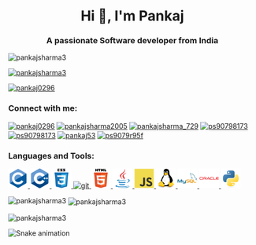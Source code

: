 <h1 align="center">Hi 👋, I'm Pankaj</h1>
<h3 align="center">A passionate Software developer from India</h3>

<p align="left"> <img src="https://komarev.com/ghpvc/?username=pankajsharma3&label=Profile%20views&color=0e75b6&style=flat" alt="pankajsharma3" /> </p>

<p align="left"> <a href="https://github.com/ryo-ma/github-profile-trophy"><img src="https://github-profile-trophy.vercel.app/?username=pankajsharma3" alt="pankajsharma3" /></a> </p>

<p align="left"> <a href="https://twitter.com/pankaj0296" target="blank"><img src="https://img.shields.io/twitter/follow/pankaj0296?logo=twitter&style=for-the-badge" alt="pankaj0296" /></a> </p>

<h3 align="left">Connect with me:</h3>
<p align="left">
<a href="https://twitter.com/pankaj0296" target="blank"><img align="center" src="https://raw.githubusercontent.com/rahuldkjain/github-profile-readme-generator/master/src/images/icons/Social/twitter.svg" alt="pankaj0296" height="30" width="40" /></a>
<a href="https://linkedin.com/in/pankajsharma2005" target="blank"><img align="center" src="https://raw.githubusercontent.com/rahuldkjain/github-profile-readme-generator/master/src/images/icons/Social/linked-in-alt.svg" alt="pankajsharma2005" height="30" width="40" /></a>
<a href="https://instagram.com/pankajsharma_729" target="blank"><img align="center" src="https://raw.githubusercontent.com/rahuldkjain/github-profile-readme-generator/master/src/images/icons/Social/instagram.svg" alt="pankajsharma_729" height="30" width="40" /></a>
<a href="https://www.codechef.com/users/ps90798173" target="blank"><img align="center" src="https://cdn.jsdelivr.net/npm/simple-icons@3.1.0/icons/codechef.svg" alt="ps90798173" height="30" width="40" /></a>
<a href="https://www.hackerrank.com/ps90798173" target="blank"><img align="center" src="https://raw.githubusercontent.com/rahuldkjain/github-profile-readme-generator/master/src/images/icons/Social/hackerrank.svg" alt="ps90798173" height="30" width="40" /></a>
<a href="https://www.leetcode.com/pankaj53" target="blank"><img align="center" src="https://raw.githubusercontent.com/rahuldkjain/github-profile-readme-generator/master/src/images/icons/Social/leet-code.svg" alt="pankaj53" height="30" width="40" /></a>
<a href="https://auth.geeksforgeeks.org/user/ps9079r95f" target="blank"><img align="center" src="https://raw.githubusercontent.com/rahuldkjain/github-profile-readme-generator/master/src/images/icons/Social/geeks-for-geeks.svg" alt="ps9079r95f" height="30" width="40" /></a>
</p>

<h3 align="left">Languages and Tools:</h3>
<p align="left"> <a href="https://www.cprogramming.com/" target="_blank" rel="noreferrer"> <img src="https://raw.githubusercontent.com/devicons/devicon/master/icons/c/c-original.svg" alt="c" width="40" height="40"/> </a> <a href="https://www.w3schools.com/cpp/" target="_blank" rel="noreferrer"> <img src="https://raw.githubusercontent.com/devicons/devicon/master/icons/cplusplus/cplusplus-original.svg" alt="cplusplus" width="40" height="40"/> </a> <a href="https://www.w3schools.com/css/" target="_blank" rel="noreferrer"> <img src="https://raw.githubusercontent.com/devicons/devicon/master/icons/css3/css3-original-wordmark.svg" alt="css3" width="40" height="40"/> </a> <a href="https://git-scm.com/" target="_blank" rel="noreferrer"> <img src="https://www.vectorlogo.zone/logos/git-scm/git-scm-icon.svg" alt="git" width="40" height="40"/> </a> <a href="https://www.w3.org/html/" target="_blank" rel="noreferrer"> <img src="https://raw.githubusercontent.com/devicons/devicon/master/icons/html5/html5-original-wordmark.svg" alt="html5" width="40" height="40"/> </a> <a href="https://www.java.com" target="_blank" rel="noreferrer"> <img src="https://raw.githubusercontent.com/devicons/devicon/master/icons/java/java-original.svg" alt="java" width="40" height="40"/> </a> <a href="https://developer.mozilla.org/en-US/docs/Web/JavaScript" target="_blank" rel="noreferrer"> <img src="https://raw.githubusercontent.com/devicons/devicon/master/icons/javascript/javascript-original.svg" alt="javascript" width="40" height="40"/> </a> <a href="https://www.linux.org/" target="_blank" rel="noreferrer"> <img src="https://raw.githubusercontent.com/devicons/devicon/master/icons/linux/linux-original.svg" alt="linux" width="40" height="40"/> </a> <a href="https://www.mysql.com/" target="_blank" rel="noreferrer"> <img src="https://raw.githubusercontent.com/devicons/devicon/master/icons/mysql/mysql-original-wordmark.svg" alt="mysql" width="40" height="40"/> </a> <a href="https://www.oracle.com/" target="_blank" rel="noreferrer"> <img src="https://raw.githubusercontent.com/devicons/devicon/master/icons/oracle/oracle-original.svg" alt="oracle" width="40" height="40"/> </a> <a href="https://www.python.org" target="_blank" rel="noreferrer"> <img src="https://raw.githubusercontent.com/devicons/devicon/master/icons/python/python-original.svg" alt="python" width="40" height="40"/> </a> </p>

<p><img align="left" src="https://github-readme-stats.vercel.app/api/top-langs?username=pankajsharma3&show_icons=true&locale=en&layout=compact" alt="pankajsharma3" /></p>

<p>&nbsp;<img align="center" src="https://github-readme-stats.vercel.app/api?username=pankajsharma3&show_icons=true&locale=en" alt="pankajsharma3" /></p>

<p><img align="center" src="https://github-readme-streak-stats.herokuapp.com/?user=pankajsharma3&" alt="pankajsharma3" /></p>
<img src="https://raw.githubusercontent.com/PankajSharma3/PankajSharma3/output/snake.svg" alt="Snake animation" />

###

###
